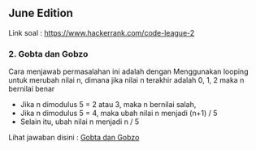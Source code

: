 ## June Edition

Link soal : https://www.hackerrank.com/code-league-2


### 2. Gobta dan Gobzo

Cara menjawab permasalahan ini adalah dengan Menggunakan looping untuk merubah nilai n, dimana jika nilai n terakhir adalah 0, 1, 2 maka n bernilai benar
- Jika n dimodulus 5 = 2 atau 3, maka n bernilai salah,
- Jika n dimodulus 5 = 4, maka ubah nilai n menjadi (n+1) / 5
- Selain itu, ubah nilai n menjadi n / 5

Lihat jawaban disini : [Gobta dan Gobzo](GobtaDanGobzo.java)



